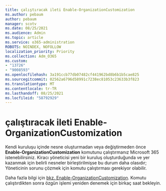 ```yaml
---
title: çalıştıracak ileti Enable-OrganizationCustomization
ms.author: pebaum
author: pebaum
manager: scotv
ms.date: 08/25/2021
ms.audience: Admin
ms.topic: article
ms.service: o365-administration
ROBOTS: NOINDEX, NOFOLLOW
localization_priority: Priority
ms.collection: Adm_O365
ms.custom:
- "13726"
- "9008593"
ms.openlocfilehash: 3a191ccb77db07482cf441962bd8b6b1b5cae825
ms.sourcegitcommit: 02562a6796d58991c7238ec81053c23633b3f823
ms.translationtype: MT
ms.contentlocale: tr-TR
ms.lasthandoff: 08/25/2021
ms.locfileid: "58792929"
---
```

# <a name="message-to-run-enable-organizationcustomization"></a>çalıştıracak ileti Enable-OrganizationCustomization

Kendi kuruluşu içinde nesne oluşturmadan veya değiştirmeden önce **Enable-OrganizationCustomization** komutunu çalıştırmanız Microsoft 365 istenebilirsiniz. Kiracı yöneticisi yeni bir kuruluş oluşturduğunda ve yer kazanmak için belirli nesneler birleştirilmişse bu durum daha olasıdır; Yöneticinin sorunu çözmek için komutu çalıştırması gerekiyor olabilir.

Daha fazla bilgi için [bkz. Enable-OrganizationCustomization](https://docs.microsoft.com/powershell/module/exchange/enable-organizationcustomization). Komutu çalıştırdikten sonra özgün işlemi yeniden denemek için birkaç saat bekleyin.